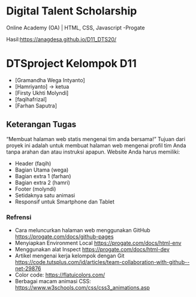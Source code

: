 Digital Talent Scholarship 
==============================================================
Online Academy (OA) | HTML, CSS, Javascript -Progate

Hasil:https://anagdesa.github.io/D11_DTS20/

# DTSproject Kelompok D11
* [Gramandha Wega Intyanto]
* [Hamriyanto] -> ketua
* [Firsty Ukhti Molyndi]
* [faqihafrizal]
* [Farhan Saputra]

## Keterangan Tugas
“Membuat halaman web statis mengenai tim anda bersama!”
Tujuan dari proyek ini adalah untuk membuat halaman web mengenai profil tim Anda tanpa arahan dan atau instruksi apapun. Website Anda harus memiliki:
* Header (faqih)
* Bagian Utama (wega)
* Bagian extra 1 (farhan)
* Bagian extra 2 (hamri)
* Footer (molyndi)
* Setidaknya satu animasi
* Responsif untuk Smartphone dan Tablet

### Refrensi 
* Cara meluncurkan halaman web menggunakan GitHub https://progate.com/docs/github-pages
* Menyiapkan Environment Local https://progate.com/docs/html-env
* Menggunakan alat Inspect https://progate.com/docs/html-dev
* Artikel mengenai kerja kelompok dengan Git https://code.tutsplus.com/id/articles/team-collaboration-with-github--net-29876 
* Color code: https://flatuicolors.com/ 
* Berbagai macam animasi CSS: https://www.w3schools.com/css/css3_animations.asp
